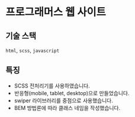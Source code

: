 # 프로그래머스 웹 사이트


## 기술 스택

`html`, `scss`, `javascript`


## 특징
- SCSS 전처리기를 사용하였습니다.
- 반응형(mobile, tablet, desktop)으로 만들었습니다.
- swiper 라이브러리를 중점으로 사용했습니다.
- BEM 방법론에 따라 클래스 네임을 작성했습니다.
